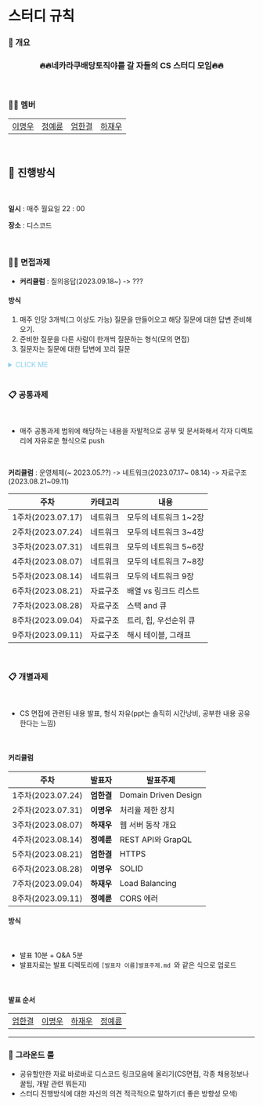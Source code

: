# 스터디 규칙

### 🐶 개요

<h3 align="center">🔥🔥네카라쿠배당토직야를 갈 자들의 CS 스터디 모임🔥🔥</h3>

<br>

### 🤼‍♂️ 멤버

<table>
  <tr>
    <td align="center">
      <a href="https://github.com/JeongHwan-dev">
        이명우
      </a>
    </td>
    <td align="center">
      <a href="https://github.com/YeryunJung">
        정예륜
      </a>
    </td>
    <td align="center">
      <a href="https://github.com/ah9mon">
        엄한결
      </a>
    </td>
    <td align="center">
      <a href="https://github.com/jwoohaha">
        하재우
      </a>
    </td>
  </tr>
</table>

<br>

## 🤝 진행방식

<br>

**일시** : 매주 월요일 22 : 00

**장소** : 디스코드

<br>

### 🧑‍💻 **면접과제**

* **커리큘럼** : 질의응답(2023.09.18~) -> ???

#### 방식

1. 매주 인당 3개씩(그 이상도 가능) 질문을 만들어오고 해당 질문에 대한 답변 준비해오기.
2. 준비한 질문을 다른 사람이 한개씩 질문하는 형식(모의 면접)
3. 질문자는 질문에 대한 답변에 꼬리 질문

<details><summary style="color:skyblue">CLICK ME</summary>
<p>

</p>
</details>
<br>

### 📋 공통과제

<br>

* 매주 공통과제 범위에 해당하는 내용을 자발적으로 공부 및 문서화해서 각자 디렉토리에 자유로운 형식으로 push

<br>

**커리큘럼** : 운영체제(~ 2023.05.??) -> 네트워크(2023.07.17~ 08.14) -> 자료구조(2023.08.21~09.11)
<br>

| 주차              | 카테고리 | 내용            |
| --------------- | ---- | ------------- |
| 1주차(2023.07.17) | 네트워크 | 모두의 네트워크 1~2장 |
| 2주차(2023.07.24) | 네트워크 | 모두의 네트워크 3~4장 |
| 3주차(2023.07.31) | 네트워크 | 모두의 네트워크 5~6장 |
| 4주차(2023.08.07) | 네트워크 | 모두의 네트워크 7~8장 |
| 5주차(2023.08.14) | 네트워크 | 모두의 네트워크 9장   |
| 6주차(2023.08.21) | 자료구조 | 배열 vs 링크드 리스트 |
| 7주차(2023.08.28) | 자료구조 | 스택 and 큐        |
| 8주차(2023.09.04) | 자료구조 | 트리, 힙, 우선순위 큐 |
| 9주차(2023.09.11) | 자료구조 | 해시 테이블, 그래프   |

<br>

### 📋 개별과제

<br>

* CS 면접에 관련된 내용 발표, 형식 자유(ppt는 솔직히 시간낭비, 공부한 내용 공유한다는 느낌)
  
  <br>

#### 커리큘럼

| 주차              | 발표자     | 발표주제                 |
| --------------- | ------- | -------------------- |
| 1주차(2023.07.24) | **엄한결** | Domain Driven Design |
| 2주차(2023.07.31) | **이명우** | 처리율 제한 장치            |
| 3주차(2023.08.07) | **하재우** | 웹 서버 동작 개요           |
| 4주차(2023.08.14) | **정예륜** | REST API와 GrapQL     |
| 5주차(2023.08.21) | **엄한결** | HTTPS |
| 6주차(2023.08.28) | **이명우** | SOLID |
| 7주차(2023.09.04) | **하재우** | Load Balancing |
| 8주차(2023.09.11) | **정예륜** | CORS 에러 |
#### 방식

<br>

* 발표 10분 + Q&A 5분
* 발표자료는 발표 디렉토리에 `[발표자 이름]발표주제.md `와 같은 식으로 업로드

<br>

#### 발표 순서

<table>
  <tr>
    <td align="center">
      <a href="https://github.com/ah9mon">
        엄한결
      </a>
    </td>
    <td align="center">
      <a href="https://github.com/Fishphobiagg">
        이명우
      </a>
    </td>
    <td align="center">
      <a href="https://github.com/jwoohaha">
        하재우
      </a>
    </td>
    <td align="center">
      <a href="https://github.com/YeryunJung">
        정예륜
      </a>
    </td>
  </tr>
</table>

---

### 🚩 그라운드 룰

* 공유할만한 자료 바로바로 디스코드 링크모음에 올리기(CS면접, 각종 채용정보나 꿀팁, 개발 관련 뭐든지)
* 스터디 진행방식에 대한 자신의 의견 적극적으로 말하기(더 좋은 방향성 모색)

<br>
<br>
